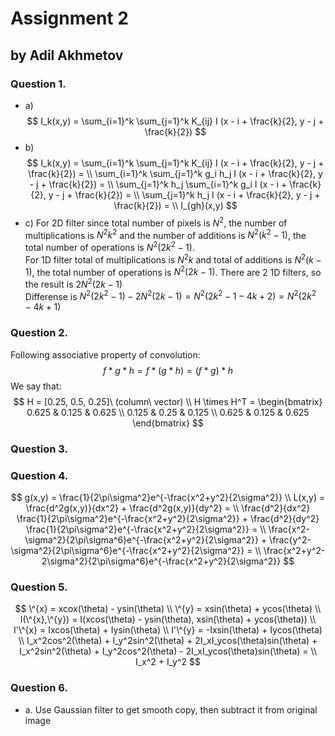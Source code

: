 # Assignment 2

## by Adil Akhmetov

### Question 1.
- a) 
$$
I_k(x,y) = \sum_{i=1}^k \sum_{j=1}^k K_{ij} I (x - i + \frac{k}{2}, y - j + \frac{k}{2})
$$
- b)
$$
I_k(x,y) = \sum_{i=1}^k \sum_{j=1}^k K_{ij} I (x - i + \frac{k}{2}, y - j + \frac{k}{2}) = \\
\sum_{i=1}^k \sum_{j=1}^k g_i h_j I (x - i + \frac{k}{2}, y - j + \frac{k}{2}) = \\
\sum_{j=1}^k h_j \sum_{i=1}^k g_i I (x - i + \frac{k}{2}, y - j + \frac{k}{2}) = \\
\sum_{j=1}^k h_j I (x - i + \frac{k}{2}, y - j + \frac{k}{2}) = \\
I_{gh}(x,y)
$$
- c) For 2D filter since total number of pixels is $N^2$, the number of multiplications is $N^2k^2$ and the number of additions is $N^2(k^2-1)$, the total number of operations is $N^2(2k^2-1)$.  
For 1D filter total of multiplications is $N^2k$ and total of additions is $N^2(k-1)$, the total number of operations is $N^2(2k-1)$. There are 2 1D filters, so the result is $2N^2(2k-1)$  
Differense is $N^2(2k^2-1) - 2N^2(2k-1) = N^2(2k^2-1-4k+2)=N^2(2k^2-4k+1)$

### Question 2.
Following associative property of convolution:
$$
f*g*h=f*(g*h)=(f*g)*h
$$
We say that:
$$
H = [0.25, 0.5, 0.25]\ (column\ vector) \\
H \times H^T = \begin{bmatrix}
  0.625 & 0.125 & 0.625 \\
  0.125 & 0.25 & 0.125 \\
  0.625 & 0.125 & 0.625
  \end{bmatrix}
$$

### Question 3.

### Question 4.
$$
g(x,y) = \frac{1}{2\pi\sigma^2}e^{-\frac{x^2+y^2}{2\sigma^2}} \\
L(x,y) = \frac{d^2g(x,y)}{dx^2} + \frac{d^2g(x,y)}{dy^2} = \\
\frac{d^2}{dx^2} \frac{1}{2\pi\sigma^2}e^{-\frac{x^2+y^2}{2\sigma^2}} + \frac{d^2}{dy^2} \frac{1}{2\pi\sigma^2}e^{-\frac{x^2+y^2}{2\sigma^2}} = \\
\frac{x^2-\sigma^2}{2\pi\sigma^6}e^{-\frac{x^2+y^2}{2\sigma^2}} + \frac{y^2-\sigma^2}{2\pi\sigma^6}e^{-\frac{x^2+y^2}{2\sigma^2}} = \\
\frac{x^2+y^2-2\sigma^2}{2\pi\sigma^6}e^{-\frac{x^2+y^2}{2\sigma^2}}
$$

### Question 5.
$$
\^{x} = xcox(\theta) - ysin(\theta) \\
\^{y} = xsin(\theta) + ycos(\theta) \\
I(\^{x},\^{y}) = I(xcos(\theta) - ysin(\theta), xsin(\theta) + ycos(\theta)) \\
I'\^{x} = Ixcos(\theta) + Iysin(\theta) \\
I'\^{y} = -Ixsin(\theta) + Iycos(\theta) \\
I_x^2cos^2(\theta) + I_y^2sin^2(\theta) + 2I_xI_ycos(\theta)sin(\theta) + I_x^2sin^2(\theta) + I_y^2cos^2(\theta) - 2I_xI_ycos(\theta)sin(\theta) = \\
I_x^2 + I_y^2
$$

### Question 6.
- a. Use Gaussian filter to get smooth copy, then subtract it from original image